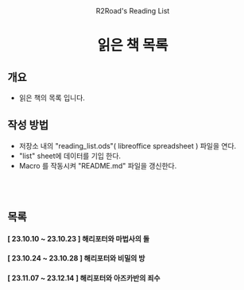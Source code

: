 <div align=center>R2Road's Reading List</div>
<h1 align=center>
읽은 책 목록
</h1>



## 개요
* 읽은 책의 목록 입니다.



## 작성 방법
* 저장소 내의 "reading_list.ods"( libreoffice spreadsheet ) 파일을 연다.
* "list" sheet에 데이터를 기입 한다.
* Macro 를 작동시켜 "README.md" 파일을 갱신한다.



<br/><br/>
## 목록

#### [ 23.10.10 ~ 23.10.23 ] 해리포터와 마법사의 돌
#### [ 23.10.24 ~ 23.10.28 ] 해리포터와 비밀의 방
#### [ 23.11.07 ~ 23.12.14 ] 해리포터와 아즈카반의 죄수